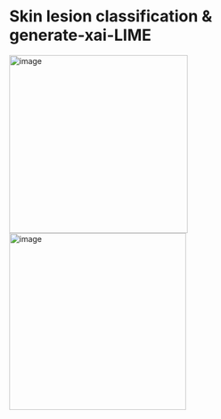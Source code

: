 # Skin lesion classification & generate-xai-LIME
<img width="320" height="320" alt="image" src="https://github.com/user-attachments/assets/2f5a5ca3-2b90-4e74-aed5-b605047a32a8" />

<img width="317" height="318" alt="image" src="https://github.com/user-attachments/assets/9523ce8e-96f1-4ac7-8670-43e9b39b67b1" />

